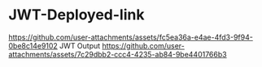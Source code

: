 # JWT-Deployed-link
https://github.com/user-attachments/assets/fc5ea36a-e4ae-4fd3-9f94-0be8c14e9102
JWT Output
https://github.com/user-attachments/assets/7c29dbb2-ccc4-4235-ab84-9be4401766b3
